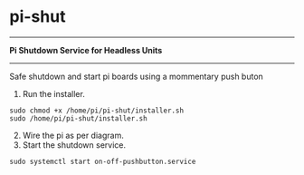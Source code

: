 # pi-shut
******************************************
**Pi Shutdown Service for Headless Units**  
******************************************
Safe shutdown and start pi boards using a mommentary push buton  
1. Run the installer.
```
sudo chmod +x /home/pi/pi-shut/installer.sh  
sudo /home/pi/pi-shut/installer.sh  
```
2. Wire the pi as per diagram.  
3. Start the shutdown service.  
```
sudo systemctl start on-off-pushbutton.service
```
